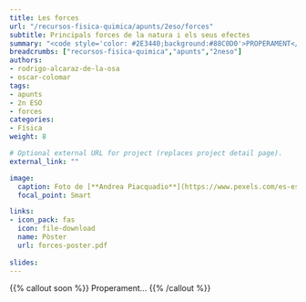 ```yaml
---
title: Les forces
url: "/recursos-fisica-quimica/apunts/2eso/forces"
subtitle: Principals forces de la natura i els seus efectes
summary: "<code style='color: #2E3440;background:#88C0D0'>PROPERAMENT</code> <br> Principals forces de la natura i els seus efectes."
breadcrumbs: ["recursos-fisica-quimica","apunts","2neso"]
authors:
- rodrigo-alcaraz-de-la-osa
- oscar-colomar
tags:
- apunts
- 2n ESO
- forces
categories:
- Física
weight: 8

# Optional external URL for project (replaces project detail page).
external_link: ""

image:
  caption: Foto de [**Andrea Piacquadio**](https://www.pexels.com/es-es/@olly) en [Pexels](https://www.pexels.com/es-es/)
  focal_point: Smart

links:
- icon_pack: fas
  icon: file-download
  name: Pòster
  url: forces-poster.pdf
  
slides: 
---
```


{{% callout soon %}}
Properament...
{{% /callout %}}
